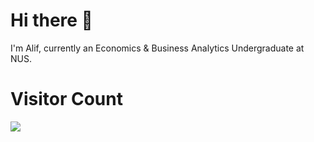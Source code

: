 # Hi there 👋

I'm Alif, currently an Economics & Business Analytics Undergraduate at NUS.



# Visitor Count
![](https://komarev.com/ghpvc/?username=alif898&color=ff69b4&label=Visitors)
